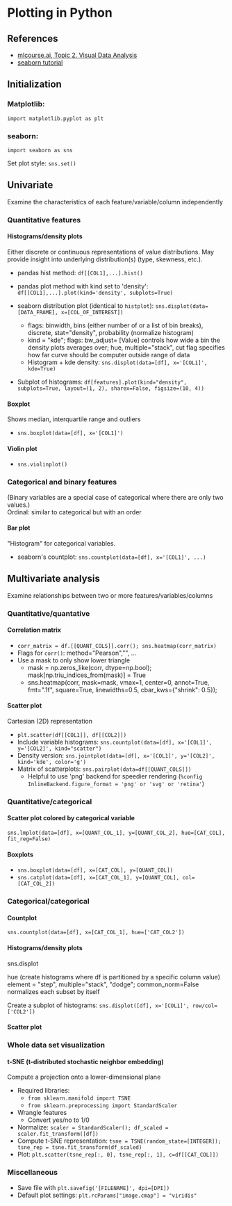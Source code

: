 # Plotting in Python

## References
* [mlcourse.ai, Topic 2.  Visual Data Analysis](https://mlcourse.ai/book/topic02/topic02_visual_data_analysis.html)
* [seaborn tutorial](https://seaborn.pydata.org/tutorial/distributions.html)

## Initialization


### Matplotlib:  
`import matplotlib.pyplot as plt`

### seaborn:  
`import seaborn as sns`

Set plot style:  `sns.set()`


## Univariate

Examine the characteristics of each feature/variable/column independently

### Quantitative features

#### Histograms/density plots  
Either discrete or continuous representations of value distributions.  May provide insight into underlying distribution(s) (type, skewness, etc.).
* pandas hist method:  `df[[COL1],...].hist()`
* pandas plot method with kind set to 'density':  `df[[COL1],...].plot(kind='density', subplots=True)`
* seaborn distribution plot (identical to `histplot`):  `sns.displot(data=[DATA_FRAME], x=[COL_OF_INTEREST])`
    * flags: binwidth, bins (either number of or a list of bin breaks), discrete, stat="density", probability (normalize histogram)
    * kind = "kde"; flags:  bw_adjust= [Value] controls how wide a bin the density plots averages over; hue, multiple="stack", cut flag specifies how far curve should be computer outside range of data 
    * Histogram + kde density:  `sns.displot(data=[df], x='[COL1]', kde=True)`

* Subplot of histograms:  `df[features].plot(kind="density", subplots=True, layout=(1, 2), sharex=False, figsize=(10, 4))`


#### Boxplot
Shows median, interquartile range and outliers

* `sns.boxplot(data=[df], x='[COL1]')`


#### Violin plot

* `sns.violinplot()`





### Categorical and binary features

(Binary variables are a special case of categorical where there are only two values.)  
Ordinal:  similar to categorical but with an order


#### Bar plot

"Histogram" for categorical variables.

* seaborn's countplot:  `sns.countplot(data=[df], x='[COL1]', ...)`




## Multivariate analysis
Examine relationships between two or more features/variables/columns

### Quantitative/quantative


#### Correlation matrix

* `corr_matrix = df.[[QUANT_COLS]].corr(); sns.heatmap(corr_matrix)`
* Flags for `corr()`:  method="Pearson","", ...
* Use a mask to only show lower triangle
    * mask = np.zeros_like(corr, dtype=np.bool); mask[np.triu_indices_from(mask)] = True
    * sns.heatmap(corr, mask=mask, vmax=1, center=0, annot=True, fmt=".1f", square=True, linewidths=0.5, cbar_kws={"shrink": 0.5});

#### Scatter plot
Cartesian (2D) representation
* `plt.scatter(df[[COL1]], df[[COL2]])`
* Include variable histograms:  `sns.countplot(data=[df], x='[COL1]', y='[COL2]', kind="scatter")`
* Density version:  `sns.jointplot(data=[df], x='[COL1]', y='[COL2]', kind='kde', color='g')`
* Matrix of scatterplots:  `sns.pairplot(data=df[[QUANT_COLS]])`
    * Helpful to use 'png' backend for speedier rendering (`%config InlineBackend.figure_format = 'png' or 'svg' or 'retina'`)


### Quantitative/categorical

#### Scatter plot colored by categorical variable

`sns.lmplot(data=[df], x=[QUANT_COL_1], y=[QUANT_COL_2], hue=[CAT_COL], fit_reg=False)`

#### Boxplots
* `sns.boxplot(data=[df], x=[CAT_COL], y=[QUANT_COL])`
* `sns.catplot(data=[df], x=[CAT_COL_1], y=[QUANT_COL], col=[CAT_COL_2])`




### Categorical/categorical

#### Countplot
`sns.countplot(data=[df], x=[CAT_COL_1], hue=['CAT_COL2'])`





#### Histograms/density plots  

sns.displot  

hue (create histograms where df is partitioned by a specific column value)
element = "step", multiple="stack", "dodge"; common_norm=False normalizes each subset by itself

Create a subplot of histograms:  `sns.displot([df], x='[COL1]', row/col=['COL2'])`

#### Scatter plot


 



### Whole data set visualization


#### t-SNE (t-distributed stochastic neighbor embedding)
Compute a projection onto a lower-dimensional plane

* Required libraries:
    * `from sklearn.manifold import TSNE`
    * `from sklearn.preprocessing import StandardScaler`
* Wrangle features
    * Convert yes/no to 1/0
* Normalize:  `scaler = StandardScaler(); df_scaled = scaler.fit_transform([df])`
* Compute t-SNE representation:  `tsne = TSNE(random_state=[INTEGER]); tsne_rep = tsne.fit_transform(df_scaled)`
* Plot:  `plt.scatter(tsne_rep[:, 0], tsne_rep[:, 1], c=df[[CAT_COL]])`




### Miscellaneous
* Save file with `plt.savefig('[FILENAME]', dpi=[DPI])`
* Default plot settings:  `plt.rcParams["image.cmap"] = "viridis"`
